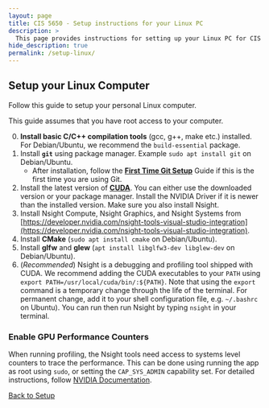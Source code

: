 ```yaml
---
layout: page
title: CIS 5650 - Setup instructions for your Linux PC
description: >
  This page provides instructions for setting up your Linux PC for CIS 5650
hide_description: true
permalink: /setup-linux/
---
```


## Setup your Linux Computer

Follow this guide to setup your personal Linux computer.

This guide assumes that you have root access to your computer.

0. **Install basic C/C++ compilation tools** (gcc, g++, make etc.) installed. For Debian/Ubuntu, we recommend the `build-essential` package.
1. Install **`git`** using package manager. Example `sudo apt install git` on Debian/Ubuntu.
    * After installation, follow the [**First Time Git Setup**](https://git-scm.com/book/en/v2/Getting-Started-First-Time-Git-Setup) Guide if this is the first time you are using Git.
2. Install the latest version of [**CUDA**](https://developer.nvidia.com/cuda-downloads). You can either use the downloaded version or your package manager. Install the NVIDIA Driver if it is newer than the installed version. Make sure you also install Nsight.
3. Install Nsight Compute, Nsight Graphics, and Nsight Systems from [https://developer.nvidia.com/nsight-tools-visual-studio-integration](https://developer.nvidia.com/nsight-tools-visual-studio-integration).
4. Install **CMake** (`sudo apt install cmake` on Debian/Ubuntu).
5. Install **glfw** and **glew** (`apt install libglfw3-dev libglew-dev` on Debian/Ubuntu).
6. (_Recommended_) Nsight is a debugging and profiling tool shipped with CUDA. We recommend adding the CUDA executables to your `PATH` using `export PATH=/usr/local/cuda/bin/:${PATH}`. Note that using the `export` command is a temporary change through the life of the terminal. For permanent change, add it to your shell configuration file, e.g. `~/.bashrc` on Ubuntu). You can run then run Nsight by typing `nsight` in your terminal.

### Enable GPU Performance Counters

When running profiling, the Nsight tools need access to systems level counters to trace the performance. This can be done using running the app as root using `sudo`, or setting the `CAP_SYS_ADMIN` capability set. For detailed instructions, follow [NVIDIA Documentation](https://developer.nvidia.com/nvidia-development-tools-solutions-err_nvgpuctrperm-permission-issue-performance-counters).

[Back to Setup](/setup/)
